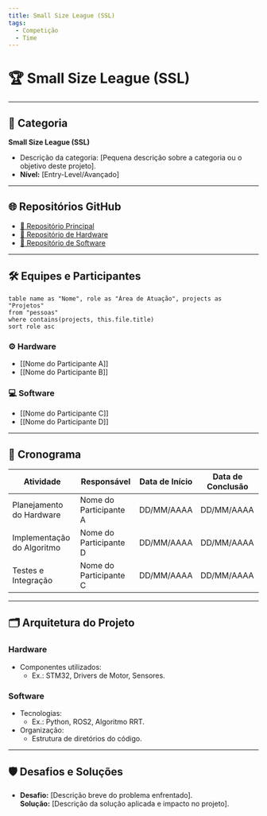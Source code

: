 ```yaml
---
title: Small Size League (SSL)
tags:
  - Competição
  - Time
---
```


# 🏆 Small Size League (SSL)

---

## 📂 Categoria
**Small Size League (SSL)**  
- Descrição da categoria: [Pequena descrição sobre a categoria ou o objetivo deste projeto].  
- **Nível:** [Entry-Level/Avançado]

---

## 🌐 Repositórios GitHub
- [🔗 Repositório Principal](https://github.com/link-do-repositorio)
- [🔗 Repositório de Hardware](https://github.com/link-hardware)
- [🔗 Repositório de Software](https://github.com/link-software)

---

## 🛠️ Equipes e Participantes


```dataview
table name as "Nome", role as "Área de Atuação", projects as "Projetos"
from "pessoas"
where contains(projects, this.file.title)
sort role asc
```


### ⚙️ Hardware
- [[Nome do Participante A]]
- [[Nome do Participante B]]

### 💻 Software
- [[Nome do Participante C]]
- [[Nome do Participante D]]

---

## 📅 Cronograma
| Atividade                   | Responsável             | Data de Início | Data de Conclusão |
|-----------------------------|-------------------------|----------------|-------------------|
| Planejamento do Hardware    | Nome do Participante A  | DD/MM/AAAA     | DD/MM/AAAA        |
| Implementação do Algoritmo  | Nome do Participante D  | DD/MM/AAAA     | DD/MM/AAAA        |
| Testes e Integração         | Nome do Participante C  | DD/MM/AAAA     | DD/MM/AAAA        |

---

## 🗂️ Arquitetura do Projeto
### Hardware
- Componentes utilizados:
  - Ex.: STM32, Drivers de Motor, Sensores.

### Software
- Tecnologias:
  - Ex.: Python, ROS2, Algoritmo RRT.
- Organização:
  - Estrutura de diretórios do código.

---

## 🛡️ Desafios e Soluções
- **Desafio:** [Descrição breve do problema enfrentado].  
  **Solução:** [Descrição da solução aplicada e impacto no projeto].
